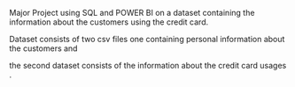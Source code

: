 Major Project using SQL and POWER BI on a dataset containing the information about the customers using the credit card.

Dataset consists of two csv files one containing  personal information about the customers and

the second dataset consists of the information about the credit card usages .
